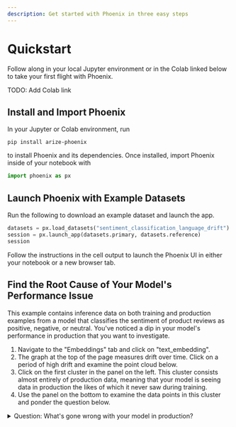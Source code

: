 ```yaml
---
description: Get started with Phoenix in three easy steps
---
```


# Quickstart

Follow along in your local Jupyter environment or in the Colab linked below to take your first flight with Phoenix.

TODO: Add Colab link

## Install and Import Phoenix

In your Jupyter or Colab environment, run

```
pip install arize-phoenix
```

to install Phoenix and its dependencies. Once installed, import Phoenix inside of your notebook with

```python
import phoenix as px
```

## Launch Phoenix with Example Datasets

Run the following to download an example dataset and launch the app.

```python
datasets = px.load_datasets("sentiment_classification_language_drift")
session = px.launch_app(datasets.primary, datasets.reference)
session
```

Follow the instructions in the cell output to launch the Phoenix UI in either your notebook or a new browser tab.

## Find the Root Cause of Your Model's Performance Issue

This example contains inference data on both training and production examples from a model that classifies the sentiment of product reviews as positive, negative, or neutral. You've noticed a dip in your model's performance in production that you want to investigate.

1. Navigate to the "Embeddings" tab and click on "text\_embedding".
2. The graph at the top of the page measures drift over time. Click on a period of high drift and examine the point cloud below.
3. Click on the first cluster in the panel on the left. This cluster consists almost entirely of production data, meaning that your model is seeing data in production the likes of which it never saw during training.
4. Use the panel on the bottom to examine the data points in this cluster and ponder the question below.

<details>

<summary>Question: What's gone wrong with your model in production?</summary>

**Answer:** Your model was fine-tuned on examples of labeled product reviews in English. In production, however, your model is encountering product reviews in Spanish whose sentiment it cannot correctly predict.

</details>


